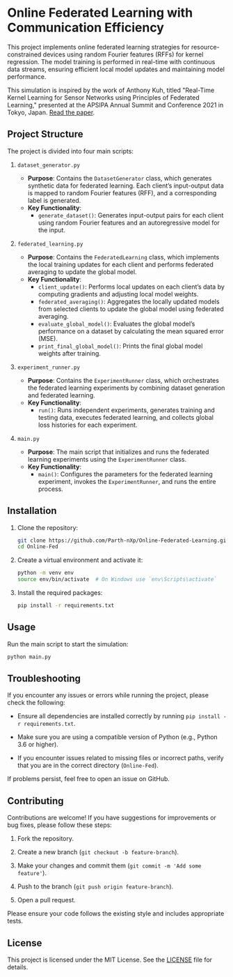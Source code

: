 # Online Federated Learning with Communication Efficiency

This project implements online federated learning strategies for resource-constrained devices using random Fourier features (RFFs) for kernel regression. The model training is performed in real-time with continuous data streams, ensuring efficient local model updates and maintaining model performance.

This simulation is inspired by the work of Anthony Kuh, titled "Real-Time Kernel Learning for Sensor Networks using Principles of Federated Learning," presented at the APSIPA Annual Summit and Conference 2021 in Tokyo, Japan. [Read the paper](https://ieeexplore.ieee.org/document/9689337).

## Project Structure

The project is divided into four main scripts:

1. `dataset_generator.py`
   - **Purpose**: Contains the `DatasetGenerator` class, which generates synthetic data for federated learning. Each client’s input-output data is mapped to random Fourier features (RFF), and a corresponding label is generated.
   - **Key Functionality**:
       - `generate_dataset()`: Generates input-output pairs for each client using random Fourier features and an autoregressive model for the input.

2. `federated_learning.py`
   - **Purpose**: Contains the `FederatedLearning` class, which implements the local training updates for each client and performs federated averaging to update the global model.
   - **Key Functionality**:
      - `client_update()`: Performs local updates on each client’s data by computing gradients and adjusting local model weights.
      - `federated_averaging()`: Aggregates the locally updated models from selected clients to update the global model using federated averaging.
      - `evaluate_global_model()`: Evaluates the global model’s performance on a dataset by calculating the mean squared error (MSE).
      - `print_final_global_model()`: Prints the final global model weights after training.


3. `experiment_runner.py`
   - **Purpose**: Contains the `ExperimentRunner` class, which orchestrates the federated learning experiments by combining dataset generation and federated learning.
   - **Key Functionality**:
      - `run()`: Runs independent experiments, generates training and testing data, executes federated learning, and collects global loss histories for each experiment.


4. `main.py`
   - **Purpose**: The main script that initializes and runs the federated learning experiments using the `ExperimentRunner` class.
   - **Key Functionality**:
      - `main()`: Configures the parameters for the federated learning experiment, invokes the `ExperimentRunner`, and runs the entire process.

## Installation

1. Clone the repository:
    ```bash
    git clone https://github.com/Parth-nXp/Online-Federated-Learning.git
    cd Online-Fed
    ```

2. Create a virtual environment and activate it:
    ```bash
    python -m venv env
    source env/bin/activate  # On Windows use `env\Scripts\activate`
    ```

3. Install the required packages:
    ```bash
    pip install -r requirements.txt
    ```

## Usage

Run the main script to start the simulation:
```bash
python main.py
```

## Troubleshooting

If you encounter any issues or errors while running the project, please check the following:

- Ensure all dependencies are installed correctly by running `pip install -r requirements.txt`.
  
- Make sure you are using a compatible version of Python (e.g., Python 3.6 or higher).
 
- If you encounter issues related to missing files or incorrect paths, verify that you are in the correct directory (`Online-Fed`).

If problems persist, feel free to open an issue on GitHub.

## Contributing

Contributions are welcome! If you have suggestions for improvements or bug fixes, please follow these steps:

1. Fork the repository.

2. Create a new branch (`git checkout -b feature-branch`).

3. Make your changes and commit them (`git commit -m 'Add some feature'`).

4. Push to the branch (`git push origin feature-branch`).

5. Open a pull request.

Please ensure your code follows the existing style and includes appropriate tests.

## License

This project is licensed under the MIT License. See the [LICENSE](LICENSE.txt) file for details.
